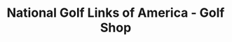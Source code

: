 ---
title: "National Golf Links of America - Golf Shop"
url: /southampton/national-golf-links-of-america-golf-shop/
shop: shop
---